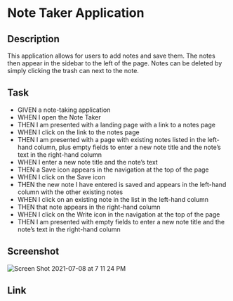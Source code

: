 # Note Taker Application

## Description

This application allows for users to add notes and save them. The notes then appear in the sidebar to the left of the page. Notes can be deleted by simply clicking the trash can next to the note.

## Task

- GIVEN a note-taking application
- WHEN I open the Note Taker
- THEN I am presented with a landing page with a link to a notes page
- WHEN I click on the link to the notes page
- THEN I am presented with a page with existing notes listed in the left-hand column, plus empty fields to enter a new note title and the note’s text in the right-hand column
- WHEN I enter a new note title and the note’s text
- THEN a Save icon appears in the navigation at the top of the page
- WHEN I click on the Save icon
- THEN the new note I have entered is saved and appears in the left-hand column with the other existing notes
- WHEN I click on an existing note in the list in the left-hand column
- THEN that note appears in the right-hand column
- WHEN I click on the Write icon in the navigation at the top of the page
- THEN I am presented with empty fields to enter a new note title and the note’s text in the right-hand column

## Screenshot

![Screen Shot 2021-07-08 at 7 11 24 PM](https://user-images.githubusercontent.com/45837879/125013397-9cd96400-e020-11eb-9c3e-4ee3a2981a3d.png)


## Link
